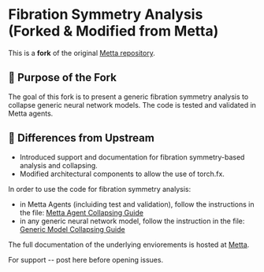 # Fibration Symmetry Analysis (Forked & Modified from Metta)

This is a **fork** of the original [Metta repository](https://github.com/Metta-AI/metta).

## 🔧 Purpose of the Fork

The goal of this fork is to present a generic fibration symmetry analysis to collapse generic neural network models. The code is tested and validated in Metta agents.

## 🔄 Differences from Upstream

- Introduced support and documentation for fibration symmetry-based analysis and collapsing.
- Modified architectural components to allow the use of torch.fx.

In order to use the code for fibration symmetry analysis:
- in Metta Agents (incluiding test and validation), follow the instructions in the file: [Metta Agent Collapsing Guide](metta_collapsing_guide.MD)
- in any generic neural network model, follow the instruction in the file: [Generic Model Collapsing Guide](generic_collapsing_guide.MD) 


The full documentation of the underlying enviorements is hosted at [Metta](https://huggingface.co/metta-ai/baseline.v0.1.0").  

For support -- post here before opening issues.